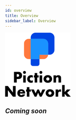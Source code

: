```yaml
---
id: overview
title: Overview
sidebar_label: Overview
---
```


![Piction Network](assets/piction.png)

## _Coming soon_
